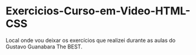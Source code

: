 # Exercicios-Curso-em-Video-HTML-CSS
Local onde vou deixar os exercícios que realizei durante as aulas do Gustavo Guanabara The BEST.
